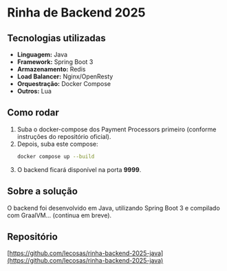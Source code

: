 # Rinha de Backend 2025

## Tecnologias utilizadas
- **Linguagem:** Java
- **Framework:** Spring Boot 3
- **Armazenamento:** Redis
- **Load Balancer:** Nginx/OpenResty
- **Orquestração:** Docker Compose
- **Outros:** Lua

## Como rodar
1. Suba o docker-compose dos Payment Processors primeiro (conforme instruções do repositório oficial).
2. Depois, suba este compose:
   ```sh
   docker compose up --build
   ```
3. O backend ficará disponível na porta **9999**.

## Sobre a solução
O backend foi desenvolvido em Java, utilizando Spring Boot 3 e compilado com GraalVM... (continua em breve).

## Repositório
[https://github.com/lecosas/rinha-backend-2025-java](https://github.com/lecosas/rinha-backend-2025-java)